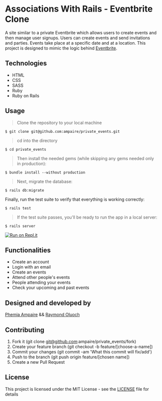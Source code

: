 # Associations With Rails - Eventbrite Clone

A site similar to a private Eventbrite which allows users to create events and then manage user signups. Users can create events and send invitations and parties. Events take place at a specific date and at a location. This project is designed to mimic the logic behind [Eventbrite](https://www.https:/www.eventbrite.com/).


## Technologies

- HTML
- CSS
- SASS
- Ruby
- Ruby on Rails

## Usage

> Clone the repository to your local machine

```
$ git clone git@github.com:ampaire/private_events.git
```

> cd into the directory

```
$ cd private_events
```

> Then install the needed gems (while skipping any gems needed only in production):

```
$ bundle install --without production
```

> Next, migrate the database:

```
$ rails db:migrate
```

Finally, run the test suite to verify that everything is working correctly:

```
$ rails test
```

> If the test suite passes, you'll be ready to run the app in a local server:

```
$ rails server
```

[![Run on Repl.it](https://repl.it/badge/github/rOluochKe/test)](https://repl.it/github/rOluochKe/test)

## Functionalities

- Create an account
- Login with an email
- Create an events
- Attend other people's events
- People attending your events
- Check your upcoming and past events

## Designed and developed by

[Phemia Ampaire](https://github.com/ampaire) &&
[Raymond Oluoch](https://github.com/rOluochKe)

## Contributing

1. Fork it (git clone git@github.com:ampaire/private_events/fork)
2. Create your feature branch (git checkout -b feature/[choose-a-name])
3. Commit your changes (git commit -am 'What this commit will fix/add')
4. Push to the branch (git push origin feature/[chosen name])
5. Create a new Pull Request

## License

This project is licensed under the MIT License - see the [LICENSE](./LICENSE.md) file for details
